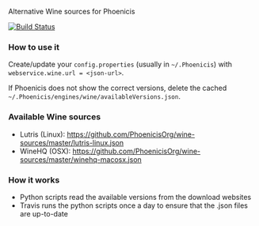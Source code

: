 Alternative Wine sources for Phoenicis

[![Build Status](https://travis-ci.com/PhoenicisOrg/wine-sources.svg?branch=master)](https://travis-ci.com/PhoenicisOrg/wine-sources)

### How to use it
Create/update your `config.properties` (usually in `~/.Phoenicis`) with `webservice.wine.url = <json-url>`.

If Phoenicis does not show the correct versions, delete the cached `~/.Phoenicis/engines/wine/availableVersions.json`.

### Available Wine sources
* Lutris (Linux): https://github.com/PhoenicisOrg/wine-sources/master/lutris-linux.json
* WineHQ (OSX): https://github.com/PhoenicisOrg/wine-sources/master/winehq-macosx.json

### How it works
* Python scripts read the available versions from the download websites
* Travis runs the python scripts once a day to ensure that the .json files are up-to-date
